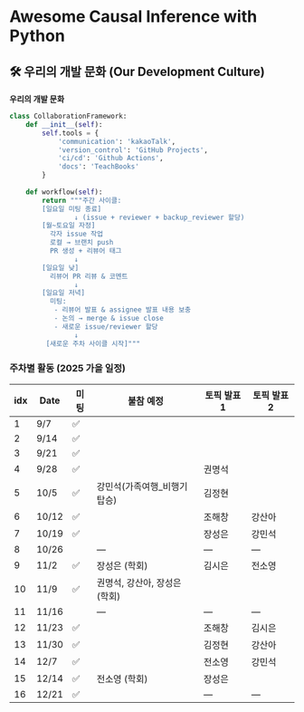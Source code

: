 # Awesome Causal Inference with Python

## 🛠️ 우리의 개발 문화 (Our Development Culture)
**우리의 개발 문화**  
```python
class CollaborationFramework:
    def __init__(self):
        self.tools = {
            'communication': 'kakaoTalk',
            'version_control': 'GitHub Projects',
            'ci/cd': 'Github Actions',
            'docs': 'TeachBooks'
        }
    
    def workflow(self):
        return """주간 사이클:
        [일요일 미팅 종료]
                ↓ (issue + reviewer + backup_reviewer 할당)
        [월~토요일 자정]
          각자 issue 작업
          로컬 → 브랜치 push
          PR 생성 + 리뷰어 태그
                ↓
        [일요일 낮]
          리뷰어 PR 리뷰 & 코멘트
                ↓
        [일요일 저녁]
          미팅:
           - 리뷰어 발표 & assignee 발표 내용 보충
           - 논의 → merge & issue close
           - 새로운 issue/reviewer 할당
                ↓
         [새로운 주차 사이클 시작]"""
```


### 주차별 활동 (2025 가을 일정)

| idx | Date | 미팅 | 불참 예정 | 토픽 발표 1 | 토픽 발표 2 |
| --- | ---- | ---- | -------- | ----------- | ----------- |
| 1 | 9/7 | ✅ |  |  |  |
| 2 | 9/14 | ✅ |  |  |  |
| 3 | 9/21 | ✅ |  |  |  |
| 4 | 9/28 | ✅ |  | 권명석 |  |
| 5 | 10/5 | ✅ | 강민석(가족여행_비행기 탑승) | 김정현 |  |
| 6 | 10/12 | ✅ |  | 조해창 | 강산아 |
| 7 | 10/19 | ✅ |  | 장성은 | 강민석 |
| 8 | 10/26 |  | — | — | — |
| 9 | 11/2 | ✅ | 장성은 (학회) | 김시은 | 전소영 |
| 10 | 11/9 | ✅ | 권명석, 강산아, 장성은 (학회) |  |  |
| 11 | 11/16 |  | — | — | — |
| 12 | 11/23 | ✅ |  | 조해창 | 김시은 |
| 13 | 11/30 | ✅ |  | 김정현 | 강산아 |
| 14 | 12/7 | ✅ |  | 전소영 | 강민석 |
| 15 | 12/14 | ✅ | 전소영 (학회) | 장성은 |  |
| 16 | 12/21 | ✅ |  | — | — |
